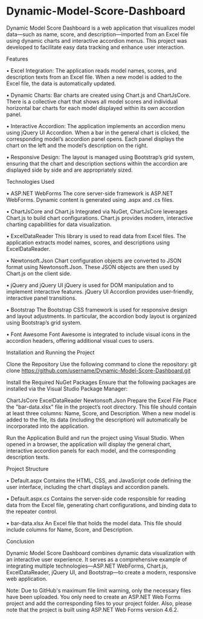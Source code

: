 # Dynamic-Model-Score-Dashboard
Dynamic Model Score Dashboard is a web application that visualizes model data—such as name, score, and description—imported from an Excel file using dynamic charts and interactive accordion menus. This project was developed to facilitate easy data tracking and enhance user interaction.

Features

• Excel Integration:
The application reads model names, scores, and description texts from an Excel file. When a new model is added to the Excel file, the data is automatically updated.

• Dynamic Charts:
Bar charts are created using Chart.js and ChartJsCore. There is a collective chart that shows all model scores and individual horizontal bar charts for each model displayed within its own accordion panel.

• Interactive Accordion:
The application implements an accordion menu using jQuery UI Accordion. When a bar in the general chart is clicked, the corresponding model’s accordion panel opens. Each panel displays the chart on the left and the model’s description on the right.

• Responsive Design:
The layout is managed using Bootstrap’s grid system, ensuring that the chart and description sections within the accordion are displayed side by side and are appropriately sized.

Technologies Used

• ASP.NET WebForms
The core server-side framework is ASP.NET WebForms. Dynamic content is generated using .aspx and .cs files.

• ChartJsCore and Chart.js
Integrated via NuGet, ChartJsCore leverages Chart.js to build chart configurations. Chart.js provides modern, interactive charting capabilities for data visualization.

• ExcelDataReader
This library is used to read data from Excel files. The application extracts model names, scores, and descriptions using ExcelDataReader.

• Newtonsoft.Json
Chart configuration objects are converted to JSON format using Newtonsoft.Json. These JSON objects are then used by Chart.js on the client side.

• jQuery and jQuery UI
jQuery is used for DOM manipulation and to implement interactive features. jQuery UI Accordion provides user-friendly, interactive panel transitions.

• Bootstrap
The Bootstrap CSS framework is used for responsive design and layout adjustments. In particular, the accordion body layout is organized using Bootstrap’s grid system.

• Font Awesome
Font Awesome is integrated to include visual icons in the accordion headers, offering additional visual cues to users.

Installation and Running the Project

Clone the Repository
Use the following command to clone the repository:
git clone https://github.com/username/Dynamic-Model-Score-Dashboard.git

Install the Required NuGet Packages
Ensure that the following packages are installed via the Visual Studio Package Manager:

ChartJsCore
ExcelDataReader
Newtonsoft.Json
Prepare the Excel File
Place the "bar-data.xlsx" file in the project’s root directory. This file should contain at least three columns: Name, Score, and Description. When a new model is added to the file, its data (including the description) will automatically be incorporated into the application.

Run the Application
Build and run the project using Visual Studio. When opened in a browser, the application will display the general chart, interactive accordion panels for each model, and the corresponding description texts.

Project Structure

• Default.aspx
Contains the HTML, CSS, and JavaScript code defining the user interface, including the chart displays and accordion panels.

• Default.aspx.cs
Contains the server-side code responsible for reading data from the Excel file, generating chart configurations, and binding data to the repeater control.

• bar-data.xlsx
An Excel file that holds the model data. This file should include columns for Name, Score, and Description.

Conclusion

Dynamic Model Score Dashboard combines dynamic data visualization with an interactive user experience. It serves as a comprehensive example of integrating multiple technologies—ASP.NET WebForms, Chart.js, ExcelDataReader, jQuery UI, and Bootstrap—to create a modern, responsive web application.

Note: Due to GitHub's maximum file limit warning, only the necessary files have been uploaded. You only need to create an ASP.NET Web Forms project and add the corresponding files to your project folder. 
Also, please note that the project is built using ASP.NET Web Forms version 4.6.2.
